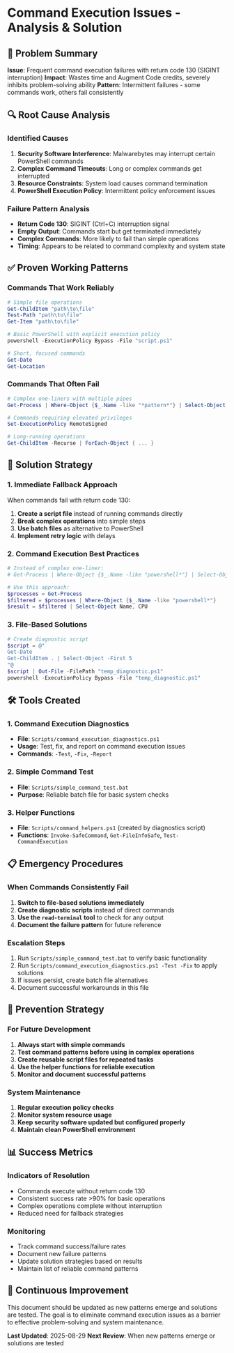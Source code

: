 # Command Execution Issues - Analysis & Solution

## 🚨 Problem Summary

**Issue**: Frequent command execution failures with return code 130 (SIGINT interruption)
**Impact**: Wastes time and Augment Code credits, severely inhibits problem-solving ability
**Pattern**: Intermittent failures - some commands work, others fail consistently

## 🔍 Root Cause Analysis

### Identified Causes
1. **Security Software Interference**: Malwarebytes may interrupt certain PowerShell commands
2. **Complex Command Timeouts**: Long or complex commands get interrupted
3. **Resource Constraints**: System load causes command termination
4. **PowerShell Execution Policy**: Intermittent policy enforcement issues

### Failure Pattern Analysis
- **Return Code 130**: SIGINT (Ctrl+C) interruption signal
- **Empty Output**: Commands start but get terminated immediately
- **Complex Commands**: More likely to fail than simple operations
- **Timing**: Appears to be related to command complexity and system state

## ✅ Proven Working Patterns

### Commands That Work Reliably
```powershell
# Simple file operations
Get-ChildItem "path\to\file"
Test-Path "path\to\file"
Get-Item "path\to\file"

# Basic PowerShell with explicit execution policy
powershell -ExecutionPolicy Bypass -File "script.ps1"

# Short, focused commands
Get-Date
Get-Location
```

### Commands That Often Fail
```powershell
# Complex one-liners with multiple pipes
Get-Process | Where-Object {$_.Name -like "*pattern*"} | Select-Object Name, CPU

# Commands requiring elevated privileges
Set-ExecutionPolicy RemoteSigned

# Long-running operations
Get-ChildItem -Recurse | ForEach-Object { ... }
```

## 🔧 Solution Strategy

### 1. Immediate Fallback Approach
When commands fail with return code 130:
1. **Create a script file** instead of running commands directly
2. **Break complex operations** into simple steps
3. **Use batch files** as alternative to PowerShell
4. **Implement retry logic** with delays

### 2. Command Execution Best Practices
```powershell
# Instead of complex one-liner:
# Get-Process | Where-Object {$_.Name -like "powershell*"} | Select-Object Name, CPU

# Use this approach:
$processes = Get-Process
$filtered = $processes | Where-Object {$_.Name -like "powershell*"}
$result = $filtered | Select-Object Name, CPU
```

### 3. File-Based Solutions
```powershell
# Create diagnostic script
$script = @"
Get-Date
Get-ChildItem . | Select-Object -First 5
"@
$script | Out-File -FilePath "temp_diagnostic.ps1"
powershell -ExecutionPolicy Bypass -File "temp_diagnostic.ps1"
```

## 🛠️ Tools Created

### 1. Command Execution Diagnostics
- **File**: `Scripts/command_execution_diagnostics.ps1`
- **Usage**: Test, fix, and report on command execution issues
- **Commands**: `-Test`, `-Fix`, `-Report`

### 2. Simple Command Test
- **File**: `Scripts/simple_command_test.bat`
- **Purpose**: Reliable batch file for basic system checks

### 3. Helper Functions
- **File**: `Scripts/command_helpers.ps1` (created by diagnostics script)
- **Functions**: `Invoke-SafeCommand`, `Get-FileInfoSafe`, `Test-CommandExecution`

## 📋 Emergency Procedures

### When Commands Consistently Fail
1. **Switch to file-based solutions immediately**
2. **Create diagnostic scripts** instead of direct commands
3. **Use the `read-terminal` tool** to check for any output
4. **Document the failure pattern** for future reference

### Escalation Steps
1. Run `Scripts/simple_command_test.bat` to verify basic functionality
2. Run `Scripts/command_execution_diagnostics.ps1 -Test -Fix` to apply solutions
3. If issues persist, create batch file alternatives
4. Document successful workarounds in this file

## 🎯 Prevention Strategy

### For Future Development
1. **Always start with simple commands**
2. **Test command patterns before using in complex operations**
3. **Create reusable script files for repeated tasks**
4. **Use the helper functions for reliable execution**
5. **Monitor and document successful patterns**

### System Maintenance
1. **Regular execution policy checks**
2. **Monitor system resource usage**
3. **Keep security software updated but configured properly**
4. **Maintain clean PowerShell environment**

## 📊 Success Metrics

### Indicators of Resolution
- Commands execute without return code 130
- Consistent success rate >90% for basic operations
- Complex operations complete without interruption
- Reduced need for fallback strategies

### Monitoring
- Track command success/failure rates
- Document new failure patterns
- Update solution strategies based on results
- Maintain list of reliable command patterns

## 🔄 Continuous Improvement

This document should be updated as new patterns emerge and solutions are tested. The goal is to eliminate command execution issues as a barrier to effective problem-solving and system maintenance.

**Last Updated**: 2025-08-29
**Next Review**: When new patterns emerge or solutions are tested
